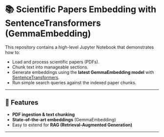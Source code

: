 # 📚 Scientific Papers Embedding with SentenceTransformers (GemmaEmbedding)

This repository contains a high-level Jupyter Notebook that demonstrates how to:

- Load and process scientific papers (PDFs).  
- Chunk text into manageable sections.  
- Generate embeddings using the **latest GemmaEmbedding model** with [SentenceTransformers](https://www.sbert.net/).  
- Run simple search queries against the indexed paper chunks.  

---

## 🚀 Features
- **PDF ingestion & text chunking**  
- **State-of-the-art embeddings** (GemmaEmbedding)  
- Easy to extend for **RAG (Retrieval-Augmented Generation)**  

---
